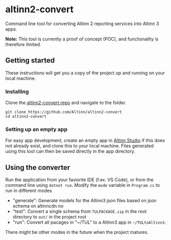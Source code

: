 # altinn2-convert
Command line tool for converting Altinn 2 reporting services into Altinn 3 apps.

**Note:** This tool is currently a proof of concept (POC), and functionality is therefore limited.

## Getting started
These instructions will get you a copy of the project up and running on your local machine. 

### Installing
Clone the [altinn2-convert repo](https://github.com/Altinn/altinn2-convert) and navigate to the folder.

```
git clone https://github.com/Altinn/altinn2-convert
cd altinn2-convert
```

### Setting up an empty app
For easy app development, create an empty app in [Altinn Studio](https://altinn.studio) if this does not already exist, and clone this to your local machine.
Files generated using this tool can then be saved directly in the app directory.

## Using the converter

Run the application from your faviorite IDE (f.ex. VS Code), or from the command line using  `dotnet run`. Modify the `mode` variable in `Program.cs` to run in different modes

- "generate": Generate models for the Altinn3 json files based on json schema on altinncdn.no
- "test": Convert a single schema from `TULPACKAGE.zip` in the root directory to `out/` in the project root
- "run": Convert all pacages in "~/TUL" to a Altinn3 app in `~/TULtoAltinn3`.

There might be other modes in the future when the project matures.


